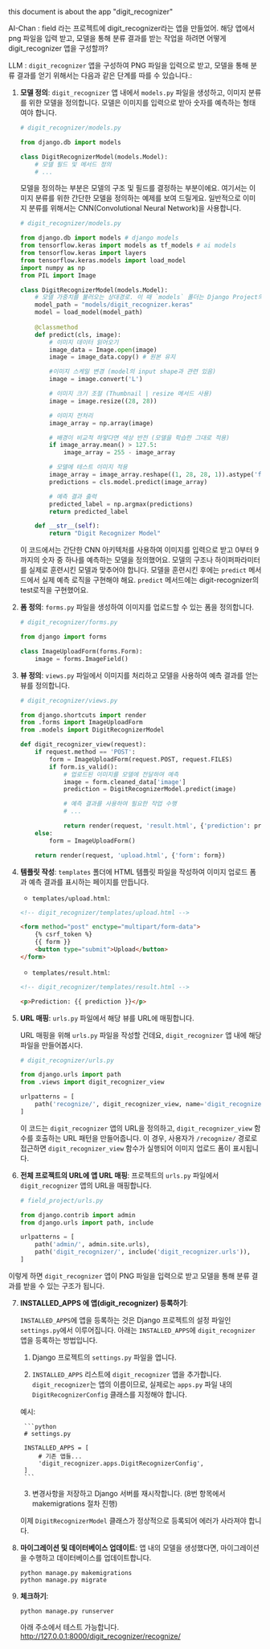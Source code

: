 this document is about the app "digit_recognizer" 

AI-Chan : field 라는 프로젝트에 digit_recognizer라는 앱을 만들었어.
해당 앱에서 png 파일을 입력 받고,  모델을 통해 분류 결과를 받는 작업을 하려면 어떻게 digit_recognizer 앱을 구성할까?

LLM : `digit_recognizer` 앱을 구성하여 PNG 파일을 입력으로 받고, 모델을 통해 분류 결과를 얻기 위해서는 다음과 같은 단계를 따를 수 있습니다.:

1. **모델 정의**: `digit_recognizer` 앱 내에서 `models.py` 파일을 생성하고, 이미지 분류를 위한 모델을 정의합니다. 모델은 이미지를 입력으로 받아 숫자를 예측하는 형태여야 합니다.

    ```python
    # digit_recognizer/models.py

    from django.db import models

    class DigitRecognizerModel(models.Model):
        # 모델 필드 및 메서드 정의
        # ...
    ```
    모델을 정의하는 부분은 모델의 구조 및 필드를 결정하는 부분이에요. 여기서는 이미지 분류를 위한 간단한 모델을 정의하는 예제를 보여 드릴게요. 일반적으로 이미지 분류를 위해서는 CNN(Convolutional Neural Network)을 사용합니다.

    ```python
   # digit_recognizer/models.py

    from django.db import models # django models
    from tensorflow.keras import models as tf_models # ai models
    from tensorflow.keras import layers
    from tensorflow.keras.models import load_model
    import numpy as np
    from PIL import Image

    class DigitRecognizerModel(models.Model):
        # 모델 가중치를 불러오는 상대경로. 이 때 `models` 폴더는 Django Project의 루트에 위치해야 한다.
        model_path = "models/digit_recognizer.keras" 
        model = load_model(model_path)
       
        @classmethod
        def predict(cls, image):
            # 이미지 데이터 읽어오기
            image_data = Image.open(image)
            image = image_data.copy() # 원본 유지

            #이미지 스케일 변경 (model의 input shape과 관련 있음)
            image = image.convert('L')

            # 이미지 크기 조절 (Thumbnail | resize 메서드 사용)
            image = image.resize((28, 28))

            # 이미지 전처리
            image_array = np.array(image)

            # 배경이 비교적 하얗다면 색상 반전 (모델을 학습한 그대로 적용)
            if image_array.mean() > 127.5:
                image_array = 255 - image_array

            # 모델에 테스트 이미지 적용
            image_array = image_array.reshape((1, 28, 28, 1)).astype('float32') / 255
            predictions = cls.model.predict(image_array)

            # 예측 결과 출력
            predicted_label = np.argmax(predictions)
            return predicted_label

        def __str__(self):
            return "Digit Recognizer Model"


    ```
    이 코드에서는 간단한 CNN 아키텍처를 사용하여 이미지를 입력으로 받고 0부터 9까지의 숫자 중 하나를 예측하는 모델을 정의했어요. 모델의 구조나 하이퍼파라미터를 실제로 훈련시킨 모델과 맞추어야 합니다. 모델을 훈련시킨 후에는 `predict` 메서드에서 실제 예측 로직을 구현해야 해요.
    `predict` 메서드에는 digit-recognizer의 test로직을 구현했어요.



2. **폼 정의**: `forms.py` 파일을 생성하여 이미지를 업로드할 수 있는 폼을 정의합니다.

    ```python
    # digit_recognizer/forms.py

    from django import forms

    class ImageUploadForm(forms.Form):
        image = forms.ImageField()
    ```

3. **뷰 정의**: `views.py` 파일에서 이미지를 처리하고 모델을 사용하여 예측 결과를 얻는 뷰를 정의합니다.

    ```python
    # digit_recognizer/views.py

    from django.shortcuts import render
    from .forms import ImageUploadForm
    from .models import DigitRecognizerModel

    def digit_recognizer_view(request):
        if request.method == 'POST':
            form = ImageUploadForm(request.POST, request.FILES)
            if form.is_valid():
                # 업로드된 이미지를 모델에 전달하여 예측
                image = form.cleaned_data['image']
                prediction = DigitRecognizerModel.predict(image)

                # 예측 결과를 사용하여 필요한 작업 수행
                # ...

                return render(request, 'result.html', {'prediction': prediction})
        else:
            form = ImageUploadForm()

        return render(request, 'upload.html', {'form': form})
    ```

4. **템플릿 작성**: `templates` 폴더에 HTML 템플릿 파일을 작성하여 이미지 업로드 폼과 예측 결과를 표시하는 페이지를 만듭니다.

    - `templates/upload.html`:

    ```html
    <!-- digit_recognizer/templates/upload.html -->

    <form method="post" enctype="multipart/form-data">
        {% csrf_token %}
        {{ form }}
        <button type="submit">Upload</button>
    </form>
    ```

    - `templates/result.html`:

    ```html
    <!-- digit_recognizer/templates/result.html -->

    <p>Prediction: {{ prediction }}</p>
    ```

5. **URL 매핑**: `urls.py` 파일에서 해당 뷰를 URL에 매핑합니다.

    URL 매핑을 위해 `urls.py` 파일을 작성할 건데요, `digit_recognizer` 앱 내에 해당 파일을 만들어봅시다.

    ```python
    # digit_recognizer/urls.py

    from django.urls import path
    from .views import digit_recognizer_view

    urlpatterns = [
        path('recognize/', digit_recognizer_view, name='digit_recognizer'),
    ]
    ```

    이 코드는 `digit_recognizer` 앱의 URL을 정의하고, `digit_recognizer_view` 함수를 호출하는 URL 패턴을 만들어줍니다. 이 경우, 사용자가 `/recognize/` 경로로 접근하면 `digit_recognizer_view` 함수가 실행되어 이미지 업로드 폼이 표시됩니다.


6. **전체 프로젝트의 URL에 앱 URL 매핑**: 프로젝트의 `urls.py` 파일에서 `digit_recognizer` 앱의 URL을 매핑합니다.

    ```python
    # field_project/urls.py

    from django.contrib import admin
    from django.urls import path, include

    urlpatterns = [
        path('admin/', admin.site.urls),
        path('digit_recognizer/', include('digit_recognizer.urls')),
    ]
    ```

이렇게 하면 `digit_recognizer` 앱이 PNG 파일을 입력으로 받고 모델을 통해 분류 결과를 받을 수 있는 구조가 됩니다.

7. **INSTALLED_APPS 에 앱(digit_recognizer) 등록하기**:

    `INSTALLED_APPS`에 앱을 등록하는 것은 Django 프로젝트의 설정 파일인 `settings.py`에서 이루어집니다. 아래는 `INSTALLED_APPS`에 `digit_recognizer` 앱을 등록하는 방법입니다.

    1. Django 프로젝트의 `settings.py` 파일을 엽니다.

    2. `INSTALLED_APPS` 리스트에 `digit_recognizer` 앱을 추가합니다. `digit_recognizer`는 앱의 이름이므로, 실제로는 `apps.py` 파일 내의 `DigitRecognizerConfig` 클래스를 지정해야 합니다.

    예시:

        ```python
        # settings.py

        INSTALLED_APPS = [
            # 기존 앱들...
            'digit_recognizer.apps.DigitRecognizerConfig',
        ]
        ```



    3. 변경사항을 저장하고 Django 서버를 재시작합니다. (8번 항목에서 makemigrations 절차 진행)

    이제 `DigitRecognizerModel` 클래스가 정상적으로 등록되어 에러가 사라져야 합니다.

8. **마이그레이션 및 데이터베이스 업데이트**: 앱 내의 모델을 생성했다면, 마이그레이션을 수행하고 데이터베이스를 업데이트합니다.

    ```shell
    python manage.py makemigrations
    python manage.py migrate
    ```

9. **체크하기**:
    ```
    python manage.py runserver
    ```

    아래 주소에서 테스트 가능합니다.
    http://127.0.0.1:8000/digit_recognizer/recognize/